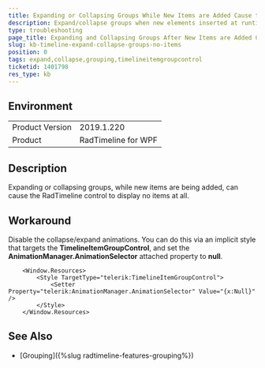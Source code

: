 ```yaml
---
title: Expanding or Collapsing Groups While New Items are Added Cause the RadTimeline to Display No Items
description: Expand/collapse groups when new elements inserted at runtime leads to blank control.
type: troubleshooting
page_title: Expanding and Collapsing Groups After New Items are Added Cause the RadTimeline to Show No Items
slug: kb-timeline-expand-collapse-groups-no-items
position: 0
tags: expand,collapse,grouping,timelineitemgroupcontrol
ticketid: 1401798
res_type: kb
---
```


## Environment
<table>
	<tr>
		<td>Product Version</td>
		<td>2019.1.220</td>
	</tr>
	<tr>
		<td>Product</td>
		<td>RadTimeline for WPF</td>
	</tr>
</table>

## Description

Expanding or collapsing groups, while new items are being added, can cause the RadTimeline control to display no items at all.

## Workaround

Disable the collapse/expand animations. You can do this via an implicit style that targets the __TimelineItemGroupControl__, and set the __AnimationManager.AnimationSelector__ attached property to __null__.


```XAML
	<Window.Resources>
		<Style TargetType="telerik:TimelineItemGroupControl">
			<Setter Property="telerik:AnimationManager.AnimationSelector" Value="{x:Null}" />
		</Style>
	</Window.Resources>
```

## See Also

* [Grouping]({%slug radtimeline-features-grouping%})
